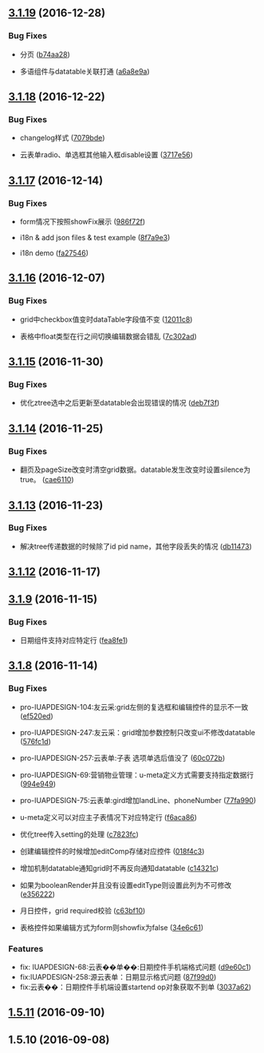 <a name="3.1.19"></a>
## [3.1.19](https://github.com/iuap-design/kero-adapter/compare/v3.1.18...v3.1.19) (2016-12-28)


### Bug Fixes
* 分页 ([b74aa28](https://github.com/iuap-design/kero-adapter/commit/b74aa28))

* 多语组件与datatable关联打通 ([a6a8e9a](https://github.com/iuap-design/kero-adapter/commit/a6a8e9a))




<a name="3.1.18"></a>
## [3.1.18](https://github.com/iuap-design/kero-adapter/compare/v3.1.17...v3.1.18) (2016-12-22)


### Bug Fixes
* changelog样式 ([7079bde](https://github.com/iuap-design/kero-adapter/commit/7079bde))

* 云表单radio、单选框其他输入框disable设置 ([3717e56](https://github.com/iuap-design/kero-adapter/commit/3717e56))




<a name="3.1.17"></a>
## [3.1.17](https://github.com/iuap-design/kero-adapter/compare/v3.1.16...v3.1.17) (2016-12-14)


### Bug Fixes
* form情况下按照showFix展示 ([986f72f](https://github.com/iuap-design/kero-adapter/commit/986f72f))

* i18n & add json files & test example ([8f7a9e3](https://github.com/iuap-design/kero-adapter/commit/8f7a9e3))

* i18n demo ([fa27546](https://github.com/iuap-design/kero-adapter/commit/fa27546))




<a name="3.1.16"></a>
## [3.1.16](https://github.com/iuap-design/kero-adapter/compare/v3.1.15...v3.1.16) (2016-12-07)


### Bug Fixes
* grid中checkbox值变时dataTable字段值不变 ([12011c8](https://github.com/iuap-design/kero-adapter/commit/12011c8))

* 表格中float类型在行之间切换编辑数据会错乱 ([7c302ad](https://github.com/iuap-design/kero-adapter/commit/7c302ad))




<a name="3.1.15"></a>
## [3.1.15](https://github.com/iuap-design/kero-adapter/compare/v3.1.14...v3.1.15) (2016-11-30)


### Bug Fixes
* 优化ztree选中之后更新至datatable会出现错误的情况 ([deb7f3f](https://github.com/iuap-design/kero-adapter/commit/deb7f3f))




<a name="3.1.14"></a>
## [3.1.14](https://github.com/iuap-design/kero-adapter/compare/v3.1.13...v3.1.14) (2016-11-25)


### Bug Fixes
* 翻页及pageSize改变时清空grid数据。datatable发生改变时设置silence为true。 ([cae6110](https://github.com/iuap-design/kero-adapter/commit/cae6110))




<a name="3.1.13"></a>
## [3.1.13](https://github.com/iuap-design/kero-adapter/compare/v3.1.12...v3.1.13) (2016-11-23)


### Bug Fixes
* 解决tree传递数据的时候除了id pid name，其他字段丢失的情况 ([db11473](https://github.com/iuap-design/kero-adapter/commit/db11473))




<a name="3.1.12"></a>
## [3.1.12](https://github.com/iuap-design/kero-adapter/compare/v3.1.9...v3.1.12) (2016-11-17)



<a name="3.1.9"></a>
## [3.1.9](https://github.com/iuap-design/kero-adapter/compare/v3.1.8...v3.1.9) (2016-11-15)


### Bug Fixes
* 日期组件支持对应特定行 ([fea8fe1](https://github.com/iuap-design/kero-adapter/commit/fea8fe1))




<a name="3.1.8"></a>
## [3.1.8](https://github.com/iuap-design/kero-adapter/compare/v3.1.7...v3.1.8) (2016-11-14)


### Bug Fixes
* pro-IUAPDESIGN-104:友云采:grid左侧的复选框和编辑控件的显示不一致 ([ef520ed](https://github.com/iuap-design/kero-adapter/commit/ef520ed))

* pro-IUAPDESIGN-247:友云采：grid增加参数控制只改变ui不修改datatable ([576fc1d](https://github.com/iuap-design/kero-adapter/commit/576fc1d))

* pro-IUAPDESIGN-257:云表单:子表 选项单选后值没了 ([60c072b](https://github.com/iuap-design/kero-adapter/commit/60c072b))

* pro-IUAPDESIGN-69:营销物业管理：u-meta定义方式需要支持指定数据行 ([994e949](https://github.com/iuap-design/kero-adapter/commit/994e949))

* pro-IUAPDESIGN-75:云表单:gird增加landLine、phoneNumber ([77fa990](https://github.com/iuap-design/kero-adapter/commit/77fa990))

* u-meta定义可以对应主子表情况下对应特定行 ([f6aca86](https://github.com/iuap-design/kero-adapter/commit/f6aca86))

* 优化tree传入setting的处理 ([c7823fc](https://github.com/iuap-design/kero-adapter/commit/c7823fc))

* 创建编辑控件的时候增加editComp存储对应控件 ([018f4c3](https://github.com/iuap-design/kero-adapter/commit/018f4c3))

* 增加机制datatable通知grid时不再反向通知datatable ([c14321c](https://github.com/iuap-design/kero-adapter/commit/c14321c))

* 如果为booleanRender并且没有设置editType则设置此列为不可修改 ([e356222](https://github.com/iuap-design/kero-adapter/commit/e356222))

* 月日控件，grid required校验 ([c63bf10](https://github.com/iuap-design/kero-adapter/commit/c63bf10))

* 表格控件如果编辑方式为form则showfix为false ([34e6c61](https://github.com/iuap-design/kero-adapter/commit/34e6c61))



### Features

* fix: IUAPDESIGN-68:云表��单��:日期控件手机端格式问题 ([d9e60c1](https://github.com/iuap-design/kero-adapter/commit/d9e60c1))
* fix:IUAPDESIGN-258:源云表单：日期显示格式问题 ([87f99d0](https://github.com/iuap-design/kero-adapter/commit/87f99d0))
* fix:云表��：日期控件手机端设置startend op对象获取不到单 ([3037a62](https://github.com/iuap-design/kero-adapter/commit/3037a62))



<a name="1.5.11"></a>
## [1.5.11](https://github.com/iuap-design/kero-adapter/compare/v1.5.10...v1.5.11) (2016-09-10)



<a name="1.5.10"></a>
## 1.5.10 (2016-09-08)



